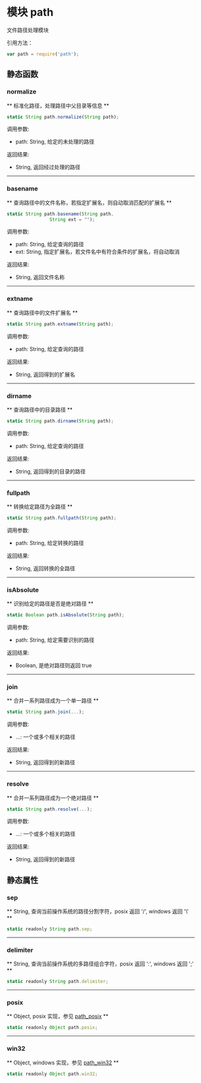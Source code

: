 # 模块 path
文件路径处理模块

引用方法：
```JavaScript
var path = require('path');
```

## 静态函数
        
### normalize
** 标准化路径，处理路径中父目录等信息 **
```JavaScript
static String path.normalize(String path);
```

调用参数:
* path: String, 给定的未处理的路径

返回结果:
* String, 返回经过处理的路径

--------------------------
### basename
** 查询路径中的文件名称，若指定扩展名，则自动取消匹配的扩展名 **
```JavaScript
static String path.basename(String path,
                String ext = "");
```

调用参数:
* path: String, 给定查询的路径
* ext: String, 指定扩展名，若文件名中有符合条件的扩展名，将自动取消

返回结果:
* String, 返回文件名称

--------------------------
### extname
** 查询路径中的文件扩展名 **
```JavaScript
static String path.extname(String path);
```

调用参数:
* path: String, 给定查询的路径

返回结果:
* String, 返回得到的扩展名

--------------------------
### dirname
** 查询路径中的目录路径 **
```JavaScript
static String path.dirname(String path);
```

调用参数:
* path: String, 给定查询的路径

返回结果:
* String, 返回得到的目录的路径

--------------------------
### fullpath
** 转换给定路径为全路径 **
```JavaScript
static String path.fullpath(String path);
```

调用参数:
* path: String, 给定转换的路径

返回结果:
* String, 返回转换的全路径

--------------------------
### isAbsolute
** 识别给定的路径是否是绝对路径 **
```JavaScript
static Boolean path.isAbsolute(String path);
```

调用参数:
* path: String, 给定需要识别的路径

返回结果:
* Boolean, 是绝对路径则返回 true

--------------------------
### join
** 合并一系列路径成为一个单一路径 **
```JavaScript
static String path.join(...);
```

调用参数:
* ...: 一个或多个相关的路径

返回结果:
* String, 返回得到的新路径

--------------------------
### resolve
** 合并一系列路径成为一个绝对路径 **
```JavaScript
static String path.resolve(...);
```

调用参数:
* ...: 一个或多个相关的路径

返回结果:
* String, 返回得到的新路径

## 静态属性
        
### sep
** String, 查询当前操作系统的路径分割字符，posix 返回 '/', windows 返回  '\\' **
```JavaScript
static readonly String path.sep;
```

--------------------------
### delimiter
** String, 查询当前操作系统的多路径组合字符，posix 返回 ':', windows 返回  ';' **
```JavaScript
static readonly String path.delimiter;
```

--------------------------
### posix
** Object, posix 实现，参见 [path_posix](path_posix.md) **
```JavaScript
static readonly Object path.posix;
```

--------------------------
### win32
** Object, windows 实现，参见 [path_win32](path_win32.md) **
```JavaScript
static readonly Object path.win32;
```


